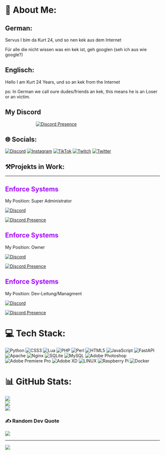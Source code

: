 # 💫 About Me:
<h2> German:</h2> 
Servus I bim da Kurt 24, und so nen kek aus dem Internet

Für alle die nicht wissen was ein kek ist, geh googlen (seh ich aus wie google?)


<h2>Englisch:</h2>
Hello I am Kurt 24 Years, und so an kek from the Internet

ps: In German we call oure dudes/friends an kek, this means he is an Loser or an victim.

<h2> My Discord </h2>

<a style="padding-left: 100px">[![Discord Presence](https://lanyard.cnrad.dev/api/477847062801547294)](https://discord.com/users/477847062801547294)</a>


## 🌐 Socials:
[![Discord](https://img.shields.io/badge/EnforceSystems-%237289DA.svg?logo=discord&logoColor=white)](htttps://discord.gg/TkGmnK7vCy)
[![Instagram](https://img.shields.io/badge/Instagram-%23E4405F.svg?logo=Instagram&logoColor=white)](https://instagram.com/kurthub_205)
[![TikTok](https://img.shields.io/badge/TikTok-%23000000.svg?logo=TikTok&logoColor=white)](https://tiktok.com/@kurthub_205)
[![Twitch](https://img.shields.io/badge/Twitch-%239146FF.svg?logo=Twitch&logoColor=white)](https://twitch.tv/kurthub)
[![Twitter](https://img.shields.io/badge/Twitter-%231DA1F2.svg?logo=Twitter&logoColor=white)](https://twitter.com/Kurthub205)

## ⚒️Projekts in Work:

---

<!-- Enforce start-->
<h2 style="color: rgba(162, 0, 255); position: center; left: 190px" > Enforce Systems </h2> <p>My Position: Super Administrator </p>

[![Discord](https://img.shields.io/badge/EnforceSystems-%237289DA.svg?logo=discord&logoColor=white)](htttps://discord.gg/TkGmnK7vCy)

<a style="padding-left: 20px height: 10px">[![Discord Presence](https://cdn.discordapp.com/attachments/1111640970346369104/1121363299955658792/csm_assets-data-center_7804a618c8.png)](htttps://discord.gg/u7eCnxR4G9)</a>

<!-- Enforce End-->


<!-- DisCix start-->
<h2 style="color: rgba(162, 0, 255); position: center; left: 190px" > Enforce Systems </h2> <p>My Position: Owner </p>

[![Discord](https://img.shields.io/badge/DisCix-%237289DA.svg?logo=discord&logoColor=white)](htttps://discord.gg/TkGmnK7vCy)

<a style="padding-left: 20px height: 10px">[![Discord Presence](https://cdn.discordapp.com/attachments/1089153859324231762/1121368095542485012/DisCix_Logo.png)](htttps://discord.gg/u7eCnxR4G9)</a>


<!-- DisCix End-->

<!-- RV start-->
<h2 style="color: rgba(162, 0, 255); position: center; left: 190px" > Enforce Systems </h2> <p>My Position: Dev-Leitung/Managment </p>

[![Discord](https://img.shields.io/badge/Redwood-V-%237289DA.svg?logo=discord&logoColor=white)](htttps://discord.gg/TkGmnK7vCy)

<a style="padding-left: 20px height: 10px">[![Discord Presence](https://cdn.discordapp.com/attachments/957695025838448644/1104801549571588126/header.png)](htttps://discord.gg/u7eCnxR4G9)</a>


<!-- RV End-->

# 💻 Tech Stack:
![Python](https://img.shields.io/badge/python-3670A0?style=for-the-badge&logo=python&logoColor=ffdd54)
![CSS3](https://img.shields.io/badge/css3-%231572B6.svg?style=for-the-badge&logo=css3&logoColor=white)
![Lua](https://img.shields.io/badge/lua-%232C2D72.svg?style=for-the-badge&logo=lua&logoColor=white)
![PHP](https://img.shields.io/badge/php-%23777BB4.svg?style=for-the-badge&logo=php&logoColor=white)
![Perl](https://img.shields.io/badge/perl-%2339457E.svg?style=for-the-badge&logo=perl&logoColor=white)
![HTML5](https://img.shields.io/badge/html5-%23E34F26.svg?style=for-the-badge&logo=html5&logoColor=white)
![JavaScript](https://img.shields.io/badge/javascript-%23323330.svg?style=for-the-badge&logo=javascript&logoColor=%23F7DF1E)
![FastAPI](https://img.shields.io/badge/FastAPI-005571?style=for-the-badge&logo=fastapi)
![Apache](https://img.shields.io/badge/apache-%23D42029.svg?style=for-the-badge&logo=apache&logoColor=white)
![Nginx](https://img.shields.io/badge/nginx-%23009639.svg?style=for-the-badge&logo=nginx&logoColor=white)
![SQLite](https://img.shields.io/badge/sqlite-%2307405e.svg?style=for-the-badge&logo=sqlite&logoColor=white)
![MySQL](https://img.shields.io/badge/mysql-%2300f.svg?style=for-the-badge&logo=mysql&logoColor=white)
![Adobe Photoshop](https://img.shields.io/badge/adobephotoshop-%2331A8FF.svg?style=for-the-badge&logo=adobephotoshop&logoColor=white)
![Adobe Premiere Pro](https://img.shields.io/badge/Adobe%20Premiere%20Pro-9999FF.svg?style=for-the-badge&logo=Adobe%20Premiere%20Pro&logoColor=white)
![Adobe XD](https://img.shields.io/badge/Adobe%20XD-470137?style=for-the-badge&logo=Adobe%20XD&logoColor=#FF61F6)
![LINUX](https://img.shields.io/badge/Linux-FCC624?style=for-the-badge&logo=linux&logoColor=black)
![Raspberry Pi](https://img.shields.io/badge/-RaspberryPi-C51A4A?style=for-the-badge&logo=Raspberry-Pi)
![Docker](https://img.shields.io/badge/docker-%230db7ed.svg?style=for-the-badge&logo=docker&logoColor=white)

# 📊 GitHub Stats:
![](https://github-readme-stats.vercel.app/api?username=Kurthub205&theme=dark&hide_border=false&include_all_commits=true&count_private=false)<br/>
![](https://github-readme-streak-stats.herokuapp.com/?user=Kurthub205&theme=dark&hide_border=false)<br/>
![](https://github-readme-stats.vercel.app/api/top-langs/?username=Kurthub205&theme=dark&hide_border=false&include_all_commits=true&count_private=false&layout=compact)

### ✍️ Random Dev Quote
![](https://quotes-github-readme.vercel.app/api?type=horizontal&theme=dark)


---
[![](https://visitcount.itsvg.in/api?id=Kurthub205&icon=1&color=1)](https://visitcount.itsvg.in)

